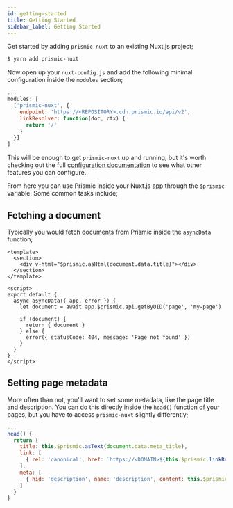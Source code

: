 ```yaml
---
id: getting-started
title: Getting Started
sidebar_label: Getting Started
---
```


Get started by adding `prismic-nuxt` to an existing Nuxt.js project;

```bash
$ yarn add prismic-nuxt
```

Now open up your `nuxt-config.js` and add the following minimal configuration inside the `modules` section;

```javascript
...
modules: [
  ['prismic-nuxt', {
    endpoint: 'https://<REPOSITORY>.cdn.prismic.io/api/v2',
    linkResolver: function(doc, ctx) {
      return '/'
    }
  }]
]
```

This will be enough to get `prismic-nuxt` up and running, but it's worth checking out the full [configuration documentation](configuration.md) to see what other features you can configure.

From here you can use Prismic inside your Nuxt.js app through the `$prismic` variable. Some common tasks include;

## Fetching a document
Typically you would fetch documents from Prismic inside the `asyncData` function;
```vue
<template>
  <section>
    <div v-html="$prismic.asHtml(document.data.title)"></div>
  </section>
</template>

<script>
export default {
  async asyncData({ app, error }) {
    let document = await app.$prismic.api.getByUID('page', 'my-page')

    if (document) {
      return { document }
    } else {
      error({ statusCode: 404, message: 'Page not found' })
    }
  }
}
</script>
```

## Setting page metadata
More often than not, you'll want to set some metadata, like the page title and description. You can do this directly inside the `head()` function of your pages, but you have to access `prismic-nuxt` slightly differently;

```javascript
...
head() {
  return {
    title: this.$prismic.asText(document.data.meta_title),
    link: [
      { rel: 'canonical', href: `https://<DOMAIN>${this.$prismic.linkResolver(this.document)}` }
    ],
    meta: [
      { hid: 'description', name: 'description', content: this.$prismic.asText(this.document.data.meta_description) }
    ]
  }
}
```
